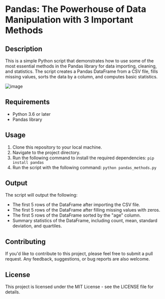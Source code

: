 # Pandas: The Powerhouse of Data Manipulation with 3 Important Methods
## Description
This is a simple Python script that demonstrates how to use some of the most essential methods in the Pandas library for data importing, cleaning, and statistics. The script creates a Pandas DataFrame from a CSV file, fills missing values, sorts the data by a column, and computes basic statistics.

![image](https://user-images.githubusercontent.com/88694623/227253699-ca165f31-8a2c-45e4-a4e2-68a35c88be5b.png)

## Requirements
- Python 3.6 or later
- Pandas library

## Usage
1. Clone this repository to your local machine.
2. Navigate to the project directory.
3. Run the following command to install the required dependencies:
```pip install pandas```
4. Run the script with the following command:
```python pandas_methods.py```

## Output
The script will output the following:
- The first 5 rows of the DataFrame after importing the CSV file.
- The first 5 rows of the DataFrame after filling missing values with zeros.
- The first 5 rows of the DataFrame sorted by the "age" column.
- Summary statistics of the DataFrame, including count, mean, standard deviation, and quartiles.

## Contributing
If you'd like to contribute to this project, please feel free to submit a pull request. Any feedback, suggestions, or bug reports are also welcome.

## License
This project is licensed under the MIT License - see the LICENSE file for details.
